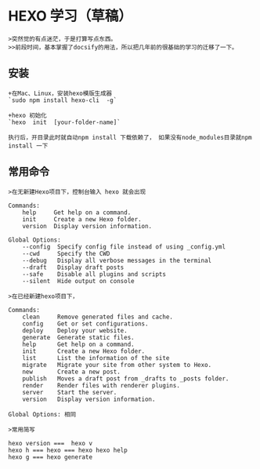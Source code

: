 # HEXO  学习（草稿）

    >突然觉的有点迷茫，于是打算写点东西。
    >>前段时间，基本掌握了docsify的用法，所以把几年前的很基础的学习的迁移了一下。

## 安装

    +在Mac、Linux，安装hexo模版生成器
    `sudo npm install hexo-cli  -g`

    +hexo 初始化
    `hexo  init  [your-folder-name]`

    执行后，开目录此时就自动npm install 下载依赖了， 如果没有node_modules目录就npm install 一下

## 常用命令

    >在无新建Hexo项目下，控制台输入 hexo 就会出现

    Commands:
        help     Get help on a command.
        init     Create a new Hexo folder.
        version  Display version information.

    Global Options:
        --config  Specify config file instead of using _config.yml
        --cwd     Specify the CWD
        --debug   Display all verbose messages in the terminal
        --draft   Display draft posts
        --safe    Disable all plugins and scripts
        --silent  Hide output on console

    >在已经新建hexo项目下，

    Commands:
        clean     Remove generated files and cache.
        config    Get or set configurations.
        deploy    Deploy your website.
        generate  Generate static files.
        help      Get help on a command.
        init      Create a new Hexo folder.
        list      List the information of the site
        migrate   Migrate your site from other system to Hexo.
        new       Create a new post.
        publish   Moves a draft post from _drafts to _posts folder.
        render    Render files with renderer plugins.
        server    Start the server.
        version   Display version information.

    Global Options: 相同

    >常用简写

    hexo version ===  hexo v
    hexo h === hexo === hexo hexo help
    hexo g === hexo generate

